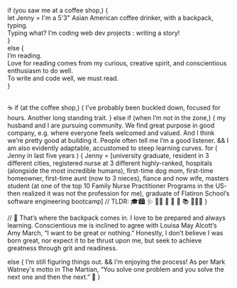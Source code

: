 


if (you saw me at a coffee shop,) {
<br> 
  let Jenny = I'm a 5'3" Asian American coffee drinker, with a backpack, typing. 
  <br> 
  Typing what? I’m coding web dev projects : writing a story! 
  <br> 
}
<br> 
else {
<br> 
  I’m reading.
  <br> 
  Love for reading comes from my curious, creative spirit, and conscientious enthusiasm to do well.
  <br> 
  To write and code well, we must read.
  <br> 
}
<br>
<br> 

☕️ 
if (at the coffee shop,) {
  I’ve probably been buckled down, focused for hours.
  Another long standing trait. 
}
else if (when I’m not in the zone,) {
  my husband and I are pursuing community.
  We find great purpose in good company, e.g. where everyone feels welcomed and valued.
  And I think we’re pretty good at building it.
  People often tell me I’m a good listener.
&&
  I am also evidently adaptable, accustomed to steep learning curves.
  for ( Jenny in last five years ) {
  Jenny = [university graduate, resident in 3 different cities, registered nurse at 3 different highly-ranked, hospitals (alongside the most incredible humans), first-time dog mom, first-time homeowner, first-time aunt (now to 3 nieces), fiance and now wife, masters student (at one of the top 10 Family Nurse Practitioner Programs in the US- then realized it was not the profession for me), graduate of Flatiron School’s software engineering bootcamp]
  // TLDR: 🎓🏙 🩺 🐕‍🦺 🏡 🍼 💍 📚 👩🏻‍💻
}

// 🎒 That’s where the backpack comes in. I love to be prepared and always learning. Conscientious me is inclined to agree with Louisa May Alcott’s Amy March, “I want to be great or nothing.” Honestly, I don’t believe I was born great, nor expect it to be thrust upon me, but seek to achieve greatness through grit and readiness.

else {
  I’m still figuring things out.
  && I’m enjoying the process!
  As per Mark Watney's motto in The Martian, “You solve one problem and you solve the next one and then the next.” 🚀
  }

